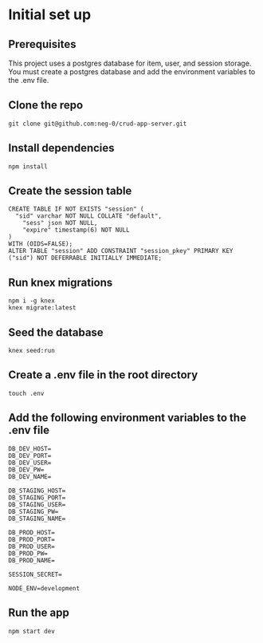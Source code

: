 # Initial set up

## Prerequisites

This project uses a postgres database for item, user, and session storage.
You must create a postgres database and add the environment variables to the .env file.

## Clone the repo

```
git clone git@github.com:neg-0/crud-app-server.git
```

## Install dependencies

```
npm install
```

## Create the session table

```
CREATE TABLE IF NOT EXISTS "session" (
  "sid" varchar NOT NULL COLLATE "default",
	"sess" json NOT NULL,
	"expire" timestamp(6) NOT NULL
)
WITH (OIDS=FALSE);
ALTER TABLE "session" ADD CONSTRAINT "session_pkey" PRIMARY KEY ("sid") NOT DEFERRABLE INITIALLY IMMEDIATE;
```

## Run knex migrations

```
npm i -g knex
knex migrate:latest
```

## Seed the database

```
knex seed:run
```

## Create a .env file in the root directory

```
touch .env
```

## Add the following environment variables to the .env file

```
DB_DEV_HOST=
DB_DEV_PORT=
DB_DEV_USER=
DB_DEV_PW=
DB_DEV_NAME=

DB_STAGING_HOST=
DB_STAGING_PORT=
DB_STAGING_USER=
DB_STAGING_PW=
DB_STAGING_NAME=

DB_PROD_HOST=
DB_PROD_PORT=
DB_PROD_USER=
DB_PROD_PW=
DB_PROD_NAME=

SESSION_SECRET=

NODE_ENV=development
```

## Run the app

```
npm start dev
```
